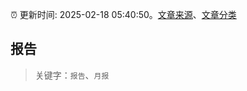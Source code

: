 :alarm_clock: 更新时间: 2025-02-18 05:40:50。[文章来源](/README.md)、[文章分类](/TAGS.md)

## 报告


> 关键字：`报告`、`月报`



